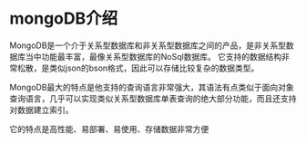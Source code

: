 # mongoDB介绍

MongoDB是一个介于关系型数据库和非关系型数据库之间的产品，是非关系型数据库当中功能最丰富，最像关系型数据库的NoSql数据库。
它支持的数据结构非常松散，是类似json的bson格式，因此可以存储比较复杂的数据类型。

MongoDB最大的特点是他支持的查询语言非常强大，其语法有点类似于面向对象查询语言，几乎可以实现类似关系型数据库单表查询的绝大部分功能，而且还支持对数据建立索引。

它的特点是高性能、易部署、易使用、存储数据非常方便


